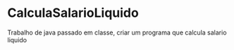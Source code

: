 # CalculaSalarioLiquido
Trabalho de java passado em classe, criar um programa que calcula salario liquido 
